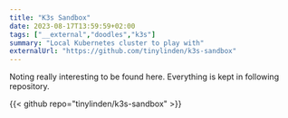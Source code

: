 ```yaml
---
title: "K3s Sandbox"
date: 2023-08-17T13:59:59+02:00
tags: ["__external","doodles","k3s"]
summary: "Local Kubernetes cluster to play with"
externalUrl: "https://github.com/tinylinden/k3s-sandbox"
---
```


Noting really interesting to be found here. Everything is kept in following
repository.

{{< github repo="tinylinden/k3s-sandbox" >}}
